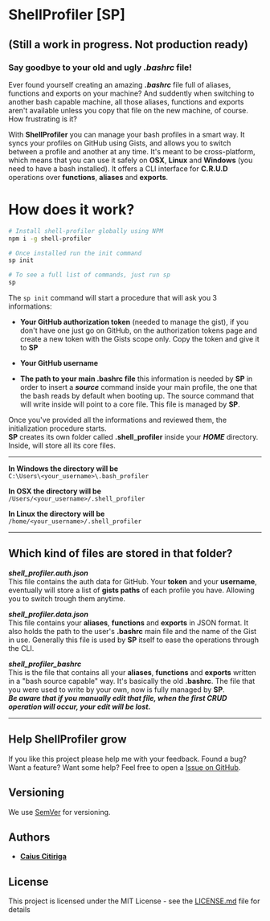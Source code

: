 # ShellProfiler [SP]
## (Still a work in progress. Not production ready)
### Say goodbye to your old and ugly ***.bashrc*** file!
Ever found yourself creating an amazing ***.bashrc*** file full of aliases, functions and exports on your machine? And suddently when switching to another bash capable machine, all those aliases, functions and exports aren't available unless you copy that file on the new machine, of course. How frustrating is it?

With **ShellProfiler** you can manage your bash profiles in a smart way. It syncs your profiles on GitHub using Gists, and allows you to switch between a profile and another at any time. It's meant to be cross-platform, which means that you can use it safely on **OSX**, **Linux** and **Windows** (you need to have a bash installed). It offers a CLI interface for **C.R.U.D** operations over **functions**, **aliases** and **exports**.


# How does it work?
```sh
# Install shell-profiler globally using NPM
npm i -g shell-profiler

# Once installed run the init command
sp init

# To see a full list of commands, just run sp
sp
```
The ```sp init``` command will start a procedure that will ask you 3 informations:
+ **Your GitHub authorization token** (needed to manage the gist), if you don't have one just go on GitHub, on the authorization tokens page and create a new token with the Gists scope only. Copy the token and give it to **SP**

+ **Your GitHub username**

+ **The path to your main .bashrc file** this information is needed by **SP** in order to insert a ***source*** command inside your main profile, the one that the bash reads by default when booting up. The source command that will write inside will point to a core file. This file is managed by **SP**.

Once you've provided all the informations and reviewed them, the initialization procedure starts.  
**SP** creates its own folder called **.shell_profiler** inside your ***HOME*** directory. Inside, will store all its core files.  

---
**In Windows the directory will be**  
```C:\Users\<your_username>\.bash_profiler```

**In OSX the directory will be**  
```/Users/<your_username>/.shell_profiler```

**In Linux the directory will be**  
```/home/<your_username>/.shell_profiler```  

---
## Which kind of files are stored in that folder?

***shell_profiler.auth.json***  
This file contains the auth data for GitHub. Your **token** and your **username**, eventually will store a list of **gists paths** of each profile you have. Allowing you to switch trough them anytime.

***shell_profiler.data.json***  
This file contains your **aliases**, **functions** and **exports** in JSON format. It also holds the path to the user's **.bashrc** main file and the name of the Gist in use. Generally this file is used by **SP** itself to ease the operations through the CLI.

***shell_profiler_bashrc***  
This is the file that contains all your **aliases**, **functions** and **exports** written in a "bash source capable" way. It's  basically the old **.bashrc**. The file that you were used to write by your own, now is fully managed by **SP**.  
***Be aware that if you manually edit that file, when the first CRUD operation will occur, your edit will be lost.***  

---

## Help ShellProfiler grow
If you like this project please help me with your feedback. Found a bug? Want a feature? Want some help? Feel free to open a [Issue on GitHub](https://github.com/caiuscitiriga/smart-cli/issues).

## Versioning
We use [SemVer](http://semver.org/) for versioning. 

## Authors
* [**Caius Citiriga**](https://github.com/caiuscitiriga)

## License
This project is licensed under the MIT License - see the [LICENSE.md](LICENSE.md) file for details